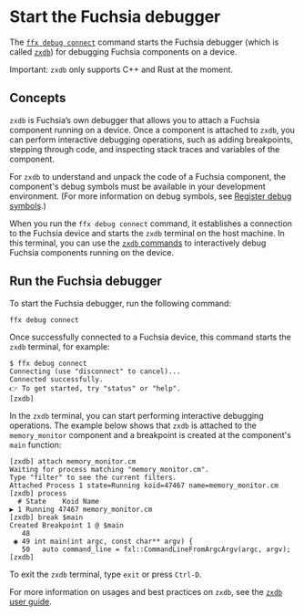 # Start the Fuchsia debugger

The [`ffx debug connect`][ffx-debug-connect] command starts the Fuchsia debugger
(which is called [`zxdb`][zxdb-user-guide]) for debugging Fuchsia components
on a device.

Important: `zxdb` only supports C++ and Rust at the moment.

## Concepts

`zxdb` is Fuchsia’s own debugger that allows you to attach a Fuchsia component
running on a device. Once a component is attached to `zxdb`, you can  perform
interactive debugging operations, such as adding breakpoints, stepping through
code, and inspecting stack traces and variables of the component.

For `zxdb` to understand and unpack the code of a Fuchsia component,
the component's debug symbols must be available in your development
environment. (For more information on debug symbols, see
[Register debug symbols][register-debug-symbols].)

When you run the `ffx debug connect` command, it establishes a connection to
the Fuchsia device and starts the `zxdb` terminal on the host machine.
In this terminal, you can use the [`zxdb` commands][zxdb-user-guide] to
interactively debug Fuchsia components running on the device.

## Run the Fuchsia debugger

To start the Fuchsia debugger, run the following command:

```posix-terminal
ffx debug connect
```

Once successfully connected to a Fuchsia device, this command starts the
`zxdb` terminal, for example:

```none {:.devsite-disable-click-to-copy}
$ ffx debug connect
Connecting (use "disconnect" to cancel)...
Connected successfully.
👉 To get started, try "status" or "help".
[zxdb]
```

In the `zxdb` terminal, you can start performing interactive debugging
operations. The example below shows that `zxdb` is attached to the
`memory_monitor` component and a breakpoint is created at the
component's `main` function:

```none {:.devsite-disable-click-to-copy}
[zxdb] attach memory_monitor.cm
Waiting for process matching "memory_monitor.cm".
Type "filter" to see the current filters.
Attached Process 1 state=Running koid=47467 name=memory_monitor.cm
[zxdb] process
  # State    Koid Name
▶ 1 Running 47467 memory_monitor.cm
[zxdb] break $main
Created Breakpoint 1 @ $main
   48
 ◉ 49 int main(int argc, const char** argv) {
   50   auto command_line = fxl::CommandLineFromArgcArgv(argc, argv);
[zxdb]
```

To exit the `zxdb` terminal, type `exit` or press `Ctrl-D`.

For more information on usages and best practices on `zxdb`,
see the [`zxdb` user guide][zxdb-user-guide].

<!-- Reference links -->

[ffx-debug-connect]: https://fuchsia.dev/reference/tools/sdk/ffx#connect
[register-debug-symbols]: ./register-debug-symbols.md
[zxdb-user-guide]: /development/debugger/README.md
